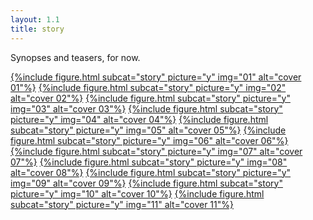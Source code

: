 ```yaml
---
layout: 1.1
title: story
---
```

Synopses and teasers, for now.

<section id="covers" class="artwall">
	<a href="{%include url.html%}/story/01" class="big">{%include figure.html subcat="story" picture="y" img="01" alt="cover 01"%}</a>
	<a href="{%include url.html%}/story/02">{%include figure.html subcat="story" picture="y" img="02" alt="cover 02"%}</a>
	<a href="{%include url.html%}/story/03">{%include figure.html subcat="story" picture="y" img="03" alt="cover 03"%}</a>
	<a href="{%include url.html%}/story/04">{%include figure.html subcat="story" picture="y" img="04" alt="cover 04"%}</a>
	<a href="{%include url.html%}/story/05">{%include figure.html subcat="story" picture="y" img="05" alt="cover 05"%}</a>
	<a href="{%include url.html%}/story/06" class="big">{%include figure.html subcat="story" picture="y" img="06" alt="cover 06"%}</a>
	<a href="{%include url.html%}/story/07">{%include figure.html subcat="story" picture="y" img="07" alt="cover 07"%}</a>
	<a href="{%include url.html%}/story/08">{%include figure.html subcat="story" picture="y" img="08" alt="cover 08"%}</a>
	<a href="{%include url.html%}/story/09">{%include figure.html subcat="story" picture="y" img="09" alt="cover 09"%}</a>
	<a href="{%include url.html%}/story/10">{%include figure.html subcat="story" picture="y" img="10" alt="cover 10"%}</a>
	<a href="{%include url.html%}/story/11" class="big">{%include figure.html subcat="story" picture="y" img="11" alt="cover 11"%}</a>
</section>